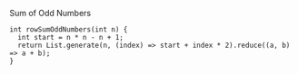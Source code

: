 Sum of Odd Numbers

    int rowSumOddNumbers(int n) {
      int start = n * n - n + 1;
      return List.generate(n, (index) => start + index * 2).reduce((a, b) => a + b);
    }

